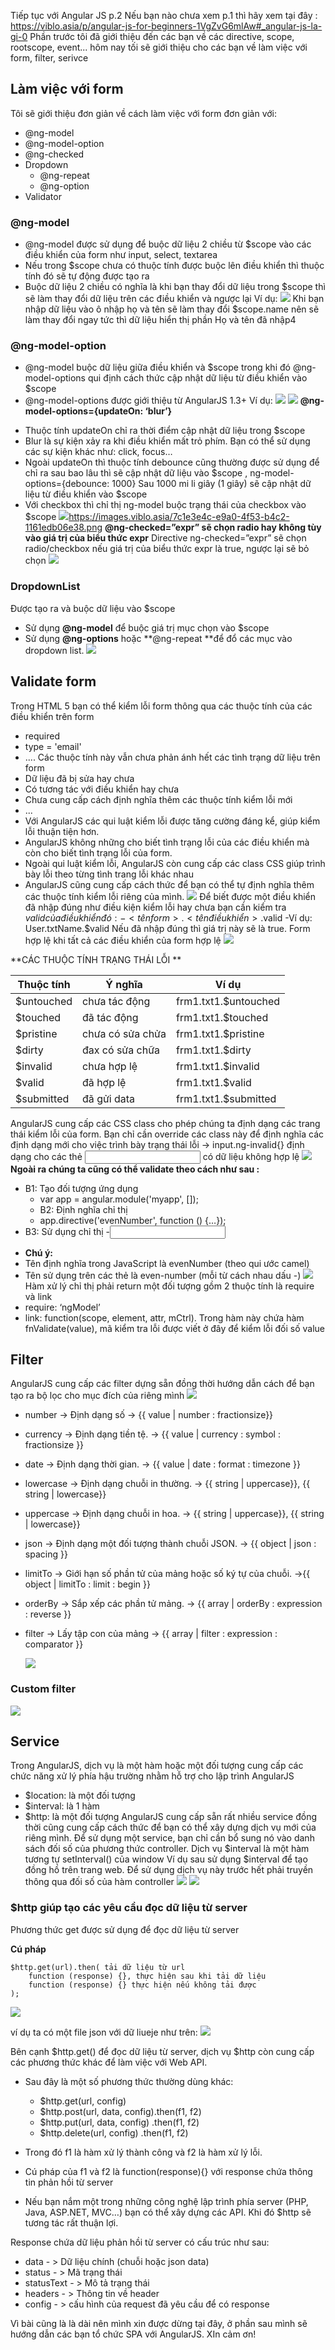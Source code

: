 Tiếp tục với Angular JS p.2
Nếu bạn nào chưa xem p.1 thì hãy xem tại đây : https://viblo.asia/p/angular-js-for-beginners-1VgZvG6mlAw#_angular-js-la-gi-0
Phần trước tôi đã giới thiệu đến các bạn về các directive, scope, rootscope, event... hôm nay tối sẽ giới thiệu cho các bạn về làm việc với form, filter, serivce
##  Làm việc với form
Tôi sẽ giới thiệu đơn giản về cách làm việc với form đơn giản với:
* @ng-model 
* @ng-model-option
* @ng-checked
* Dropdown
    * @ng-repeat
    * @ng-option
* Validator
### @ng-model
- @ng-model được sử dụng để buộc dữ liệu 2 chiều từ $scope vào các điều khiển của form như input, select, textarea
- Nếu trong $scope chưa có thuộc tính được buộc lên điều khiển thì thuộc tính đó sẽ tự động được tạo ra
- Buộc dữ liệu 2 chiều có nghĩa là khi bạn thay đổi dữ liệu trong $scope thì sẽ làm thay đổi dữ liệu trên các điều khiển và ngược lại
Ví dụ: 
    ![](https://images.viblo.asia/69c97377-2cf8-4d0e-8601-239a72ccf00f.png)
       Khi bạn nhập dữ liệu vào ô nhập họ và tên sẽ làm thay đổi $scope.name nên sẽ làm thay đổi ngay tức thì dữ liệu hiển thị phần Họ và tên đã nhập4
 ### @ng-model-option
  - @ng-model buộc dữ liệu giữa điều khiển và $scope trong khi đó @ng-model-options qui định cách thức cập nhật dữ liệu từ điều khiển vào $scope
  - @ng-model-options được giới thiệu từ AngularJS 1.3+
   Ví dụ:
   ![](https://images.viblo.asia/67547c3e-9f71-484b-887e-ae8d5f435b1e.png)
   ![](https://images.viblo.asia/ae951710-50b9-454b-8666-9b830ed3ede2.png)
 **@ng-model-options={updateOn: ‘blur’}**
   + Thuộc tính updateOn chỉ ra thời điểm cập nhật dữ liệu trong $scope
   +  Blur là sự kiện xảy ra khi điều khiển mất trỏ phím. Bạn có thể sử dụng các sự kiện khác như: click, focus…
   +  Ngoài updateOn thì thuộc tính debounce cũng thường được sử dụng để chỉ ra sau bao lâu thì sẽ cập nhật dữ liệu vào $scope , ng-model-options={debounce: 1000} Sau 1000 mi li giây (1 giây) sẽ cập nhật dữ liệu từ điều khiển vào $scope
   +  Với checkbox thì chỉ thị ng-model buộc trạng thái của checkbox vào $scope
  ![](https://images.viblo.asia/7c1e3e4c-e9a0-4f53-b4c2-1161edb06e38.png)https://images.viblo.asia/7c1e3e4c-e9a0-4f53-b4c2-1161edb06e38.png
 **@ng-checked=”expr” sẽ chọn radio hay không tùy vào giá trị của biểu thức expr**
  Directive ng-checked=”expr” sẽ chọn radio/checkbox nếu giá trị của biểu thức expr là true, ngược lại sẽ bỏ chọn
      ![](https://images.viblo.asia/e86f91e5-dc5d-4569-a270-c3d5c56d6fe5.png)
###  DropdownList
 Được tạo ra và buộc dữ liệu vào $scope
- Sử dụng **@ng-model** để buộc giá trị mục chọn vào $scope
- Sử dụng **@ng-options** hoặc **@ng-repeat **để đổ các mục vào dropdown list.
![](https://images.viblo.asia/d3adaff5-f70b-46c1-a9bd-1ad143468ddf.png)

## Validate form
Trong HTML 5 bạn có thể kiểm lỗi form thông qua các thuộc tính của các điều khiển trên form
- required
- type = 'email'
- ....
Các thuộc tính này vẫn chưa phản ánh hết các tình trạng dữ liệu trên form
- Dữ liệu đã bị sửa hay chưa
- Có tương tác với điều khiển hay chưa
- Chưa cung cấp cách định nghĩa thêm các thuộc tính kiểm lỗi mới
- ...
- Với AngularJS các qui luật kiểm lỗi được tăng cường đáng kể, giúp kiểm lỗi thuận tiện hơn.
- AngularJS không những cho biết tình trạng lỗi của các điều khiển mà còn cho biết tình trạng lỗi của form.
- Ngoài qui luật kiểm lỗi, AngularJS còn cung cấp các class CSS giúp trình bày lỗi theo từng tình trang lỗi khác nhau
- AngularJS cũng cung cấp cách thức để bạn có thể tự định nghĩa thêm các thuộc tính kiểm lỗi riêng của mình.
![](https://images.viblo.asia/fce600cc-cbf6-4857-9f9e-77fd782b18be.png)
Để biết được một điều khiển đã nhập đúng như điều kiện kiểm lỗi hay chưa bạn cần kiểm tra $valid của điều khiển đó:
-<tên form>.<tên điều khiển>.$valid
-Ví dụ: User.txtName.$valid
Nếu đã nhập đúng thì giá trị này sẽ là true. Form hợp lệ khi tất cả các điều khiển của form hợp lệ
![](https://images.viblo.asia/1905acc2-5409-4ae2-ba36-f57897b353ef.png)

**CÁC THUỘC TÍNH TRẠNG THÁI LỖI **

| Thuộc tính  | Ý nghĩa | Ví dụ |
| -------- | -------- | -------- |
| $untouched     | chưa tác động     | frm1.txt1.$untouched     |
| $touched     | đã tác động     | frm1.txt1.$touched     |
| $pristine     | chưa có sửa chửa  | frm1.txt1.$pristine     |
| $dirty     | đax có sửa chữa     | frm1.txt1.$dirty     |
| $invalid     | chưa hợp lệ   | frm1.txt1.$invalid     |
| $valid     | đã hợp lệ     | frm1.txt1.$valid     |
| $submitted     | đã gửi data   | frm1.txt1.$submitted    |

AngularJS cung cấp các CSS class cho phép chúng ta định dạng các trang thái kiểm lỗi của form. Bạn chỉ cần override các class này để định nghĩa các định dạng mới cho việc trình bày trạng thái lỗi
    -> input.ng-invalid{} định dạng cho các thẻ <input> có dữ liệu không hợp lệ
![](https://images.viblo.asia/0761cdc9-7dca-4680-99cd-7856eaa331ac.png)
**Ngoài ra chúng ta cũng có thể validate theo cách như sau :**
+ B1: Tạo đối tượng ứng dụng
  - var app = angular.module('myapp', []);
  - B2: Định nghĩa chỉ thị
  - app.directive('evenNumber', function () {…});
+ B3: Sử dụng chỉ thị
   -<input ng-model=“age” even-number>
 - **Chú ý:**
 - Tên định nghĩa trong JavaScript là evenNumber (theo qui ước camel)
 - Tên sử dụng trên các thẻ là even-number (mỗi từ cách nhau dấu -)
 ![](https://images.viblo.asia/6e669669-2a2b-4582-b058-eb823130a750.png)
 Hàm xử lý chỉ thị phải return một đối tượng gồm
2 thuộc tính là require và link
- require: ‘ngModel’
- link: function(scope, element, attr, mCtrl). Trong hàm này chứa hàm fnValidate(value), mã kiểm tra lỗi được viết ở đây để kiểm lỗi đối số value
## Filter
AngularJS cung cấp các filter dựng sẵn đồng thời hướng dẫn cách để bạn tạo ra bộ lọc cho mục đích của riêng mình
![](https://images.viblo.asia/ef2b08ad-6707-45e7-b574-b2d8f2d0e695.png) 
- number
     -> Định dạng số -> {{ value | number : fractionsize}}
- currency
     -> Định dạng tiền tệ. -> {{ value | currency : symbol : fractionsize }}
- date
     -> Định dạng thời gian. -> {{ value | date : format : timezone }}
- lowercase
     -> Định dạng chuỗi in thường.  -> {{ string | uppercase}}, {{ string | lowercase}}
- uppercase
     -> Định dạng chuỗi in hoa. -> {{ string | uppercase}}, {{ string | lowercase}}
- json
     -> Định dạng một đối tượng thành chuỗi JSON. -> {{ object | json : spacing }}
- limitTo
     -> Giới hạn số phần tử của mảng hoặc số ký tự của chuỗi. ->{{ object | limitTo : limit : begin }}
- orderBy
     -> Sắp xếp các phần tử mảng. -> {{ array | orderBy : expression : reverse }}
- filter
     -> Lấy tập con của mảng -> {{ array | filter : expression : comparator }}
    
    ![](https://images.viblo.asia/69d5b5d4-5209-4cf3-a15b-df3a5784abf5.png)
###     Custom filter
![](https://images.viblo.asia/17c5ab2d-ee1d-4897-a9db-96d5ca1be153.png)
## Service
Trong AngularJS, dịch vụ là một hàm hoặc một đối tượng cung cấp các chức năng xử lý phía hậu trường nhằm hỗ trợ cho lập trình AngularJS
 - $location: là một đối tượng
 - $interval: là 1 hàm
 - $http: là một đối tượng
 AngularJS cung cấp sẵn rất nhiều service đồng thời cũng cung cấp cách thức để bạn có thể xây dựng dịch vụ mới của riêng mình. Để sử dụng một service, bạn chỉ cần bổ sung nó vào danh sách đối số của phương thức controller. Dịch vụ $interval là một hàm tương tự setInterval() của window
Ví dụ sau sử dụng $interval để tạo đồng hồ trên trang web. Để sử dụng dịch vụ này trước hết phải truyền thông qua đối số của hàm controller
![](https://images.viblo.asia/8101bad9-e099-4cb6-9f08-7d7e9523630f.png)
![](https://images.viblo.asia/ddcc43fe-886a-4991-bd5e-d30e2228fadf.png)
### $http giúp tạo các yêu cầu đọc dữ liệu từ server
Phương thức get được sử dụng để đọc dữ liệu từ server

  **Cú pháp**
  
    $http.get(url).then( tải dữ liệu từ url
        function (response) {}, thực hiện sau khi tải dữ liệu
        function (response) {} thực hiện nếu không tải được
    );
    
   ![](https://images.viblo.asia/36cc1e22-546d-4e97-8a22-81d4ab9edb42.png)
   
   ví dụ ta có một file json với dữ liueje như trên:
   ![](https://images.viblo.asia/90ec16cb-6a09-4a4d-89cf-e8bd3fc0f0db.png)
   
Bên cạnh $http.get() để đọc dữ liệu từ server, dịch vụ $http còn cung cấp các phương thức khác để làm việc với Web API.
- Sau đây là một số phương thức thường dùng khác:
     + $http.get(url, config)
     + $http.post(url, data, config).then(f1, f2)
     + $http.put(url, data, config) .then(f1, f2)
     + $http.delete(url, config) .then(f1, f2)
 
- Trong đó f1 là hàm xử lý thành công và f2 là hàm xử lý lỗi.
- Cú pháp của f1 và f2 là function(response){} với response chứa thông tin phản hồi từ server
- Nếu bạn nắm một trong những công nghệ lập trình phía server (PHP, Java, ASP.NET, MVC…) bạn có thể xây dựng các API. Khi đó $http sẽ tương tác rất thuận lợi.

Response chứa dữ liệu phản hồi từ server có cấu trúc như sau:
- data - > Dữ liệu chính (chuỗi hoặc json data)
- status - > Mã trạng thái
- statusText - > Mô tả trạng thái
- headers - > Thông tin về header
- config - > cấu hình của request đã yêu cầu để có response


Vì bài cũng là là dài nên mình xin được dừng tại đây, ở phần sau mình sẽ hướng dẫn các bạn tổ chức SPA với AngularJS. XIn cảm ơn!